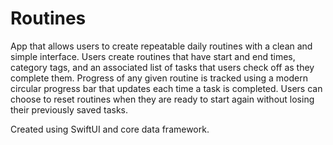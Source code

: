 # Routines
App that allows users to create repeatable daily routines with a clean and simple interface. Users create routines that have start and end times, category tags, and an associated
list of tasks that users check off as they complete them. Progress of any given routine is tracked using a modern circular progress bar that updates each time a task is completed.
Users can choose to reset routines when they are ready to start again without losing their previously saved tasks.

Created using SwiftUI and core data framework.
